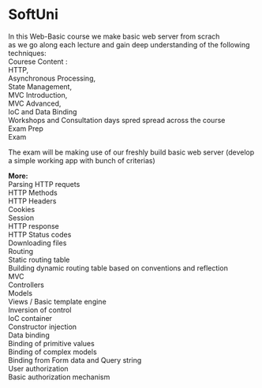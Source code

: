 # SoftUni
In this Web-Basic course we make basic web server from scrach  
as we go along each lecture and gain deep understanding of the following techniques:  
Courese Content :  
 HTTP,  
 Asynchronous Processing,  
 State Management,  
 MVC Introduction,  
 MVC Advanced,  
 IoC and Data Binding  
 Workshops and Consultation days spred spread across the course  
 Exam Prep  
 Exam  

The exam will be making use of our freshly build basic web server (develop a simple working app with bunch of criterias)

**More:**  
Parsing HTTP requets  
HTTP Methods  
HTTP Headers  
Cookies  
Session  
HTTP response  
HTTP Status codes  
Downloading files  
Routing  
Static routing table  
Building dynamic routing table based on conventions and reflection  
MVC  
Controllers  
Models  
Views / Basic template engine  
Inversion of control  
IoC container  
Constructor injection  
Data binding  
Binding of primitive values  
Binding of complex models  
Binding from Form data and Query string  
User authorization  
Basic authorization mechanism  